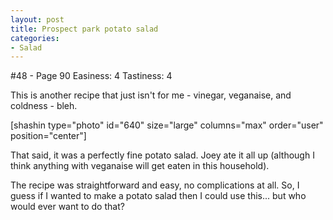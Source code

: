 ```yaml
---
layout: post
title: Prospect park potato salad
categories:
- Salad
---
```


#48 - Page 90
Easiness: 4
Tastiness: 4

This is another recipe that just isn't for me - vinegar, veganaise, and coldness - bleh.

[shashin type="photo" id="640" size="large" columns="max" order="user" position="center"]

That said, it was a perfectly fine potato salad. Joey ate it all up (although I think anything with veganaise will get eaten in this household).

The recipe was straightforward and easy, no complications at all. So, I guess if I wanted to make a potato salad then I could use this... but who would ever want to do that?

